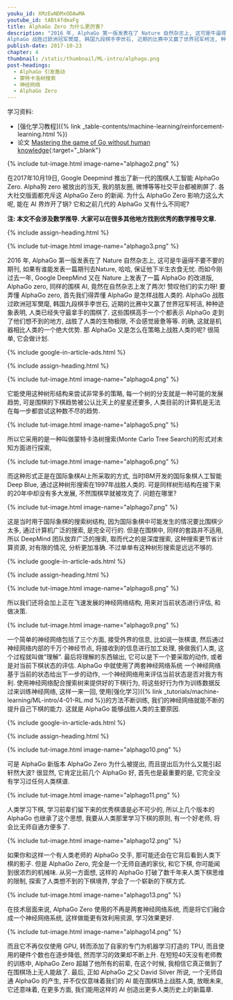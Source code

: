 ```yaml
---
youku_id: XMzEwNDMxODAwMA
youtube_id: tABt4fdmaFg
title: AlphaGo Zero 为什么更厉害?
description: "2016 年, AlphaGo 第一版发表在了 Nature 自然杂志上, 这可是牛逼得不要不要的期刊, 如果有谁能发表一篇期刊去Nature, 哈哈, 保证他下半生衣食无忧. 而如今刚过去一年, Google DeepMind 又在 Nature 上发表了一篇 AlphaGo 的改进版, AlphaGo zero, 同样的围棋 AI, 竟然在自然杂志上发了两次! 赞叹他们的实力呀! 要弄懂 AlphaGo zero, 首先我们得弄懂 AlphaGo 是怎样战胜人类的.
AlphaGo 战胜过欧洲冠军樊麾, 韩国九段棋手李世石, 近期的比赛中又赢了世界冠军柯洁, 种种迹象表明, 人类已经失守最拿手的围棋了. 这些围棋高手一个个都表示 AlphaGo 走到了他们想不到的地方, 战胜了人类的生物极限, 不会感觉疲惫等等. 的确, 这就是机器相比人类的一个绝大优势. 那 AlphaGo 又是怎么在策略上战胜人类的呢? 很简单, 它会做计划."
publish-date: 2017-10-23
chapter: 4
thumbnail: /static/thumbnail/ML-intro/alphago.png
post-headings:
  - AlphaGo 引发轰动
  - 蒙特卡洛树搜索
  - 神经网络
  - AlphaGo Zero
---
```


学习资料:
  * [强化学习教程]({% link _table-contents/machine-learning/reinforcement-learning.html %})
  * 论文 [Mastering the game of Go without human knowledge](https://www.nature.com/nature/journal/v550/n7676/full/nature24270.html){:target="_blank"}


{% include tut-image.html image-name="alphago2.png" %}

在2017年10月19日, Google Deepmind 推出了新一代的围棋人工智能 AlphaGo Zero. Alpha狗 zero 被放出的当天,
我的朋友圈, 微博等等社交平台都被刷屏了. 各大社交版面都充斥这 AlphaGo Zero 的新闻. 为什么 AlphaGo Zero 影响力这么大呢, 能在 AI 界炸开了锅? 它和之前几代的 AlphaGo 又有什么不同呢?


**注: 本文不会涉及数学推导. 大家可以在很多其他地方找到优秀的数学推导文章.**

{% include assign-heading.html %}

{% include tut-image.html image-name="alphago3.png" %}

2016 年, AlphaGo 第一版发表在了 Nature 自然杂志上, 这可是牛逼得不要不要的期刊, 如果有谁能发表一篇期刊去Nature, 哈哈, 保证他下半生衣食无忧. 而如今刚过去一年, Google DeepMind 又在 Nature 上发表了一篇 AlphaGo 的改进版, AlphaGo zero, 同样的围棋 AI, 竟然在自然杂志上发了两次! 赞叹他们的实力呀! 要弄懂 AlphaGo zero, 首先我们得弄懂 AlphaGo 是怎样战胜人类的.
AlphaGo 战胜过欧洲冠军樊麾, 韩国九段棋手李世石, 近期的比赛中又赢了世界冠军柯洁, 种种迹象表明, 人类已经失守最拿手的围棋了. 这些围棋高手一个个都表示 AlphaGo 走到了他们想不到的地方, 战胜了人类的生物极限, 不会感觉疲惫等等. 的确, 这就是机器相比人类的一个绝大优势. 那 AlphaGo 又是怎么在策略上战胜人类的呢? 很简单, 它会做计划.



{% include google-in-article-ads.html %}

{% include assign-heading.html %}

{% include tut-image.html image-name="alphago4.png" %}

它能使用这种树形结构来尝试非常多的策略, 每一个树的分支就是一种可能的发展趋势, 可是围棋的下棋趋势被公认比天上的星星还要多, 人类目前的计算机是无法在每一步都尝试这种数不尽的趋势.

{% include tut-image.html image-name="alphago5.png" %}

所以它采用的是一种叫做蒙特卡洛树搜索(Monte Carlo Tree Search)的形式对未知方面进行探索,

{% include tut-image.html image-name="alphago6.png" %}

而这种形式正是在国际象棋AI上所采取的方式, 当时IBM开发的国际象棋人工智能 Deep Blue, 通过这种树形搜索在1997年战胜人类的. 可是同样树形结构在接下来的20年中却没有多大发展, 不然围棋早就被攻克了. 问题在哪里?

{% include tut-image.html image-name="alphago7.png" %}

这是当时用于国际象棋的搜索树结构, 因为国际象棋中可能发生的情况要比围棋少太多, 通过计算机广泛的搜索, 是完全可行的. 但是在围棋中, 同样的套路并不适用, 所以 DeepMind 团队放弃广泛的搜索, 取而代之的是深度搜索, 这种搜索更节省计算资源, 对有限的情况, 分析更加准确. 不过单单有这种树形搜索是远远不够的.






{% include google-in-article-ads.html %}

{% include assign-heading.html %}


{% include tut-image.html image-name="alphago8.png" %}

所以我们还将会加上正在飞速发展的神经网络结构, 用来对当前状态进行评估, 和做决策.

{% include tut-image.html image-name="alphago9.png" %}

一个简单的神经网络包括了三个方面, 接受外界的信息, 比如说一张棋谱, 然后通过神经网络内部的千万个神经节点, 将接收到的信息进行加工处理, 换做我们人类, 这个过程就叫做”理解”. 最后将理解的东西输出, 它可以是下一个要采取的动作, 或者是对当前下棋状态的评估. AlphaGo 中就使用了两套神经网络系统
一个神经网络基于当前的状态给出下一步的动作, 一个神经网络用来评估当前状态是否对我方有利.
使用神经网络配合搜索树来提供好的下棋行为, 将这些好行为作为训练数据反过来训练神经网络, 这样一来一回, 使用[强化学习]({% link _tutorials/machine-learning/ML-intro/4-01-RL.md %})的方法不断训练, 我们的神经网络就能不断的提升自己下棋的能力. 这就是 AlphaGo 能够战胜人类的主要原因.






{% include google-in-article-ads.html %}

{% include assign-heading.html %}

{% include tut-image.html image-name="alphago10.png" %}

可是 AlphaGo 新版本 AlphaGo Zero 为什么被提出, 而且提出后为什么又能引起轩然大波? 很显然, 它肯定比前几个 AlphaGo 好, 首先也是最重要的是, 它完全没有学习过任何人类棋谱.

{% include tut-image.html image-name="alphago11.png" %}

人类学习下棋, 学习前辈们留下来的优秀棋谱是必不可少的, 所以上几个版本的 AlphaGo 也继承了这个思想, 我要从人类那里学习下棋的原则, 有一个好老师, 将会比无师自通方便多了.

{% include tut-image.html image-name="alphago12.png" %}

如果你和这样一个有人类老师的 AlphaGo 交手, 那可能还会在它背后看到人类下棋的影子. 但是 AlphaGo Zero, 完全是一个无师自通的家伙, 和它下棋, 你可能闻到很浓烈的机械味. 从另一方面想, 这样的 AlphaGo 打破了数千年来人类下棋思维的限制, 探索了人类想不到的下棋境界, 学会了一个崭新的下棋方式.

{% include tut-image.html image-name="alphago13.png" %}

在技术层面来说, AlphaGo Zero 使用的不再是两套神经网络系统, 而是将它们融合成一个神经网络系统, 这样做能更有效利用资源, 学习效果更好.

{% include tut-image.html image-name="alphago14.png" %}

而且它不再仅仅使用 GPU, 转而添加了自家的专门为机器学习打造的 TPU, 而且使用的硬件个数也在逐步降低, 然而学习的效果却不断上升.
在短短40天没有老师教的训练中, AlphaGo Zero 超越了他所有的前辈, 在这个时候, 我相信它真正做到了在围棋场上无人能敌了. 最后, 正如 AlphaGo 之父 David Silver 所说, 一个无师自通 AlphaGo 的产生, 并不仅仅意味着我们的 AI 能在围棋场上战胜人类, 放眼未来, 它还意味着, 在更多方面, 我们能用这样的 AI 创造出更多人类历史上的新篇章.
